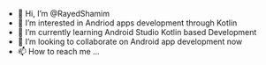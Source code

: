 - 👋 Hi, I’m @RayedShamim
- 👀 I’m interested in Andriod apps development through Kotlin
- 🌱 I’m currently learning Android Studio Kotlin based Development
- 💞️ I’m looking to collaborate on Android app development now
- 📫 How to reach me ...

<!---
RayedShamim/RayedShamim is a ✨ special ✨ repository because its `README.md` (this file) appears on your GitHub profile.
You can click the Preview link to take a look at your changes.
--->

